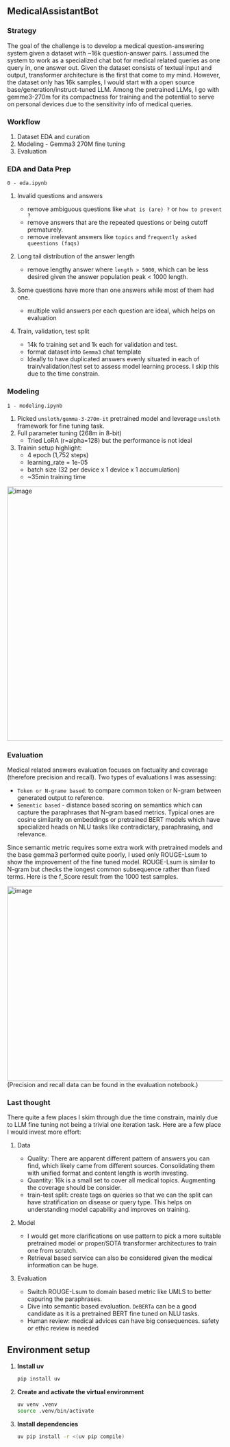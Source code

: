 ## MedicalAssistantBot

### Strategy
The goal of the challenge is to develop a medical question-answering system given a dataset with ~16k question-answer pairs. I assumed the system to work as a specialized chat bot for medical related queries as one query in, one answer out. Given the dataset consists of textual input and output, transformer architecture is the first that come to my mind. However, the dataset only has 16k samples, I would start with a open source base/generation/instruct-tuned LLM. Among the pretrained LLMs, I go with gemme3-270m for its compactness for training and the potential to serve on personal devices due to the sensitivity info of medical queries.

### Workflow
1. Dataset EDA and curation
2. Modeling - Gemma3 270M fine tuning
3. Evaluation


### EDA and Data Prep
`0 - eda.ipynb`
1. Invalid questions and answers
    - remove ambiguous questions like `what is (are) ?` or `how to prevent ?`
    - remove answers that are the repeated questions or being cutoff prematurely.
    - remove irrelevant answers like `topics` and `frequently asked queestions (faqs)`

2. Long tail distribution of the answer length
    - remove lengthy answer where `length > 5000`, which can be less desired given the answer population peak < 1000 length.

3. Some questions have more than one answers while most of them had one. 
    - multiple valid answers per each question are ideal, which helps on evaluation

4. Train, validation, test split
    - 14k fo training set and 1k each for validation and test.
    - format dataset into `Gemma3` chat template
    - Ideally to have duplicated answers evenly situated in each of train/validation/test set to assess model learning process. I skip this due to the time constrain. 

### Modeling
`1 - modeling.ipynb`
1. Picked `unsloth/gemma-3-270m-it` pretrained model and leverage `unsloth` framework for fine tuning task.
2. Full parameter tuning (268m in 8-bit)
    - Tried LoRA (r=alpha=128) but the performance is not ideal
4. Trainin setup highlight:
    - 4 epoch (1,752 steps)
    - learning_rate = 1e-05
    - batch size (32 per device x 1 device x 1 accumulation)
    - ~35min training time
<img width="987" height="594" alt="image" src="https://github.com/user-attachments/assets/05923f03-be9a-4f59-9744-73d2fff1e976" />



### Evaluation
Medical related answers evaluation focuses on factuality and coverage (therefore precision and recall). Two types of evaluations I was assessing:
- `Token or N-grame based`: to compare common token or N-gram between generated output to reference. 
- `Sementic based` - distance based scoring on semantics which can capture the paraphrases that N-gram based metrics. Typical ones are cosine similarity on embeddings or pretrained BERT models which have specialized heads on NLU tasks like contradictary, paraphrasing, and relevance. 

Since semantic metric requires some extra work with pretrained models and the base gemma3 performed quite poorly, I used only ROUGE-Lsum to show the improvement of the fine tuned model. ROUGE-Lsum is similar to N-gram but checks the longest common subsequence rather than fixed terms. Here is the f_Score result from the 1000 test samples.

<img width="571" height="455" alt="image" src="https://github.com/user-attachments/assets/a7ae804f-1c41-406d-a205-2a263a42c4ed" />
(Precision and recall data can be found in the evaluation notebook.)

### Last thought 
There quite a few places I skim through due the time constrain, mainly due to LLM fine tuning not being a trivial one iteration task. Here are a few place I would invest more effort: 

1. Data
   - Quality: There are apparent different pattern of answers you can find, which likely came from different sources. Consolidating them with unified format and content length is worth investing.
   - Quantity: 16k is a small set to cover all medical topics. Augmenting the coverage should be consider.
   - train-test split: create tags on queries so that we can the split can have stratification on disease or query type. This helps on understanding model capability and improves on training. 

2. Model 
   - I would get more clarifications on use pattern to pick a more suitable pretrained model or proper/SOTA transformer architectures to train one from scratch.
   - Retrieval based service can also be considered given the medical information can be huge. 


3. Evaluation
   - Switch ROUGE-Lsum to domain based metric like UMLS to better capuring the paraphrases. 
   - Dive into semantic based evaluation. `DeBERTa` can be a good candidate as it is a pretrained BERT fine tuned on NLU tasks. 
   - Human review: medical advices can have big consequences. safety or ethic review is needed



## Environment setup

1. **Install uv**
   ```bash
   pip install uv
   ```

2. **Create and activate the virtual environment**
   ```bash
   uv venv .venv
   source .venv/bin/activate
   ```

3. **Install dependencies**
   ```bash
   uv pip install -r <(uv pip compile)
   ```


